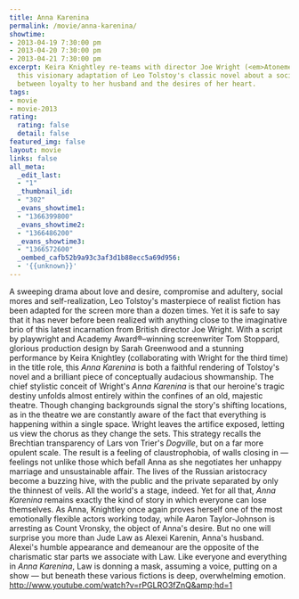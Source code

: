 ```yaml
---
title: Anna Karenina
permalink: /movie/anna-karenina/
showtime:
- 2013-04-19 7:30:00 pm
- 2013-04-20 7:30:00 pm
- 2013-04-21 7:30:00 pm
excerpt: Keira Knightley re-teams with director Joe Wright (<em>Atonement</em>) for
  this visionary adaptation of Leo Tolstoy's classic novel about a society woman torn
  between loyalty to her husband and the desires of her heart.
tags:
- movie
- movie-2013
rating:
  rating: false
  detail: false
featured_img: false
layout: movie
links: false
all_meta:
  _edit_last:
  - "1"
  _thumbnail_id:
  - "302"
  _evans_showtime1:
  - "1366399800"
  _evans_showtime2:
  - "1366486200"
  _evans_showtime3:
  - "1366572600"
  _oembed_cafb52b9a93c3af3d1b88ecc5a69d956:
  - '{{unknown}}'
---
```


A sweeping drama about love and desire, compromise and adultery, social mores and self-realization, Leo Tolstoy's masterpiece of realist fiction has been adapted for the screen more than a dozen times. Yet it is safe to say that it has never before been realized with anything close to the imaginative brio of this latest incarnation from British director Joe Wright. With a script by playwright and Academy Award®–winning screenwriter Tom Stoppard, glorious production design by Sarah Greenwood and a stunning performance by Keira Knightley (collaborating with Wright for the third time) in the title role, this *Anna Karenina* is both a faithful rendering of Tolstoy's novel and a brilliant piece of conceptually audacious showmanship. The chief stylistic conceit of Wright's *Anna Karenina* is that our heroine's tragic destiny unfolds almost entirely within the confines of an old, majestic theatre. Though changing backgrounds signal the story's shifting locations, as in the theatre we are constantly aware of the fact that everything is happening within a single space. Wright leaves the artifice exposed, letting us view the chorus as they change the sets. This strategy recalls the Brechtian transparency of Lars von Trier's *Dogville*, but on a far more opulent scale. The result is a feeling of claustrophobia, of walls closing in — feelings not unlike those which befall Anna as she negotiates her unhappy marriage and unsustainable affair. The lives of the Russian aristocracy become a buzzing hive, with the public and the private separated by only the thinnest of veils. All the world's a stage, indeed. Yet for all that, *Anna Karenina* remains exactly the kind of story in which everyone can lose themselves. As Anna, Knightley once again proves herself one of the most emotionally flexible actors working today, while Aaron Taylor-Johnson is arresting as Count Vronsky, the object of Anna's desire. But no one will surprise you more than Jude Law as Alexei Karenin, Anna's husband. Alexei's humble appearance and demeanour are the opposite of the charismatic star parts we associate with Law. Like everyone and everything in *Anna Karenina*, Law is donning a mask, assuming a voice, putting on a show — but beneath these various fictions is deep, overwhelming emotion. http://www.youtube.com/watch?v=rPGLRO3fZnQ&amp;hd=1
